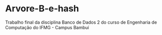 # Arvore-B-e-hash
Trabalho final da disciplina Banco de Dados 2 do curso de Engenharia de Computação do IFMG - Campus Bambuí
